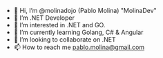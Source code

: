 - 👋 Hi, I’m @molinadojo (Pablo Molina) "MolinaDev"
- 👀 I’m .NET Developer 
- 👀 I’m interested in .NET and GO.
- 🌱 I’m currently learning Golang, C# & Angular
- 💞️ I’m looking to collaborate on .NET
- 📫 How to reach me pablo.molina@gmail.com

<!---
molinadojo/molinadojo is a ✨ special ✨ repository because its `README.md` (this file) appears on your GitHub profile.
You can click the Preview link to take a look at your changes.
--->
